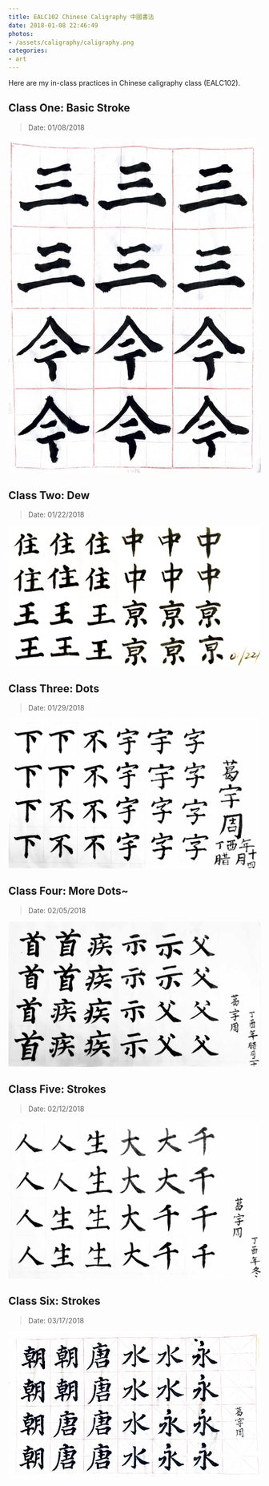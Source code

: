 ```yaml
---
title: EALC102 Chinese Caligraphy 中國書法
date: 2018-01-08 22:46:49
photos:
- /assets/caligraphy/caligraphy.png
categories:
- art
---
```


Here are my in-class practices in Chinese caligraphy class (EALC102).

## Class One: Basic Stroke 
> Date: 01/08/2018 

![Caption](/assets/caligraphy/01-08-2018-firstday.jpg)


## Class Two: Dew
> Date: 01/22/2018 

![Caption](/assets/caligraphy/01-08-2018-second-class.jpg)


## Class Three: Dots
> Date: 01/29/2018 

![Caption](/assets/caligraphy/01-29-2018-third-class.jpg)



## Class Four: More Dots~
> Date: 02/05/2018 

![Caption](/assets/caligraphy/02-05-2018-FouthClass.jpg)

## Class Five: Strokes
> Date: 02/12/2018 

![Caption](/assets/caligraphy/02-12-2018-FifthClass.jpg)


## Class Six: Strokes
> Date: 03/17/2018 

![Caption](/assets/caligraphy/03-17-2018-SixthClass.jpg)


